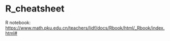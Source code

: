 # R_cheatsheet

R notebook:
https://www.math.pku.edu.cn/teachers/lidf/docs/Rbook/html/_Rbook/index.html#
